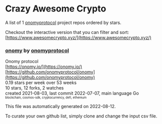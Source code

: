# Crazy Awesome Crypto
A list of 1 [onomyprotocol](https://github.com/onomyprotocol) project repos ordered by stars.  

Checkout the interactive version that you can filter and sort: 
[https://www.awesomecrypto.xyz/](https://www.awesomecrypto.xyz/)  


### [onomy](https://github.com/onomyprotocol/onomy) by [onomyprotocol](https://github.com/onomyprotocol)  
Onomy protocol  
[https://onomy.io/](https://onomy.io/)  
[https://github.com/onomyprotocol/onomy](https://github.com/onomyprotocol/onomy)  
0.19 stars per week over 53 weeks  
10 stars, 12 forks, 2 watches  
created 2021-08-03, last commit 2022-07-07, main language Go  
<sub><sup>blockchain, cosmos-sdk, cryptocurrency, defi, ethereum</sup></sub>


This file was automatically generated on 2022-08-12.  

To curate your own github list, simply clone and change the input csv file.  